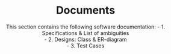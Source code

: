 <h1 align="center">
Documents
</h1>

<div align="center">
This section contains the following software documentation:
- 1. Specifications & List of ambiguities
<br>
- 2. Designs: Class & ER-diagram 
<br>
- 3. Test Cases
<br>
</div>
